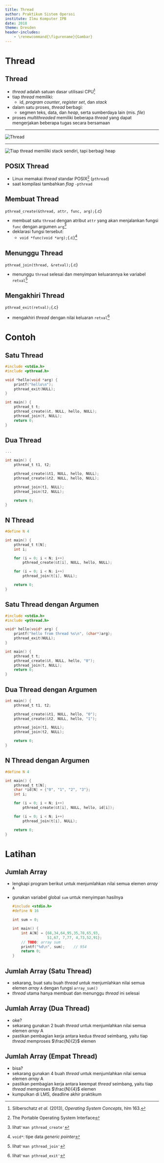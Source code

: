```yaml
---
title: Thread
author: Praktikum Sistem Operasi
institute: Ilmu Komputer IPB
date: 2018
theme: Dresden
header-includes:
    - \renewcommand{\figurename}{Gambar}
---
```


# Thread

## Thread

- *thread* adalah satuan dasar utilisasi CPU[^05-thread]
- tiap *thread* memiliki:
    - id, *program counter*, *register set*, dan *stack*
- dalam satu proses, *thread* berbagi:
    - segmen teks, data, dan *heap*, serta sumberdaya lain (mis. *file*)
- proses *multithreaded* memiliki beberapa *thread* yang dapat mengerjakan
    beberapa tugas secara bersamaan

[^05-thread]: Silberschatz *et al.* (2013), *Operating System Concepts*, hlm 163.

---

![*Thread*](img/threads.png)

---

![Tiap *thread* memiliki *stack* sendiri, tapi berbagi *heap*](img/dont-share-mutable-state.png)


## POSIX Thread

- Linux memakai *thread* standar POSIX[^05-posix] (`pthread`)
- saat kompilasi tambahkan *flag* `-pthread`

[^05-posix]: The Portable Operating System Interface

## Membuat Thread

`pthread_create(&thread, attr, func, arg);`{.c}

- membuat satu `thread` dengan atribut `attr` yang akan menjalankan fungsi `func`
    dengan argumen `arg`[^05-create]
- deklarasi fungsi tersebut:
    - `void *func(void *arg);`{.c}[^05-void]


[^05-create]: lihat`'man pthread_create'`
[^05-void]: `void*`: tipe data *generic pointer*

## Menunggu Thread

`pthread_join(thread, &retval);`{.c}

- menunggu `thread` selesai dan menyimpan keluarannya ke variabel `retval`[^05-join]

[^05-join]: lihat`'man pthread_join'`

## Mengakhiri Thread

`pthread_exit(retval);`{.c}

- mengakhiri *thread* dengan nilai keluaran `retval`[^05-exit]

[^05-exit]: lihat`'man pthread_exit'`


# Contoh

## Satu Thread

~~~c
#include <stdio.h>
#include <pthread.h>

void *hello(void *arg) {
    printf("hello\n");
    pthread_exit(NULL);
}

int main() {
    pthread_t t;
    pthread_create(&t, NULL, hello, NULL);
    pthread_join(t, NULL);
    return 0;
}
~~~

## Dua Thread

~~~c
...

int main() {
    pthread_t t1, t2;

    pthread_create(&t1, NULL, hello, NULL);
    pthread_create(&t2, NULL, hello, NULL);

    pthread_join(t1, NULL);
    pthread_join(t2, NULL);

    return 0;
}
~~~

## N Thread

~~~c
#define N 4

int main() {
    pthread_t t[N];
    int i;

    for (i = 0; i < N; i++)
        pthread_create(&t[i], NULL, hello, NULL);

    for (i = 0; i < N; i++)
        pthread_join(t[i], NULL);

    return 0;
}
~~~

## Satu Thread dengan Argumen

~~~c
#include <stdio.h>
#include <pthread.h>

void* hello(void* arg) {
    printf("hello from thread %s\n", (char*)arg);
    pthread_exit(NULL);
}

int main() {
    pthread_t t;
    pthread_create(&t, NULL, hello, "0");
    pthread_join(t, NULL);
    return 0;
}
~~~

## Dua Thread dengan Argumen

~~~c
int main() {
    pthread_t t1, t2;

    pthread_create(&t1, NULL, hello, "0");
    pthread_create(&t2, NULL, hello, "1");

    pthread_join(t1, NULL);
    pthread_join(t2, NULL);

    return 0;
}
~~~

## N Thread dengan Argumen

~~~c
#define N 4

int main() {
    pthread_t t[N];
    char *id[N] = {"0", "1", "2", "3"};
    int i;

    for (i = 0; i < N; i++)
        pthread_create(&t[i], NULL, hello, id[i]);

    for (i = 0; i < N; i++)
        pthread_join(t[i], NULL);

    return 0;
}
~~~

# Latihan

## Jumlah Array

- lengkapi program berikut untuk menjumlahkan nilai semua elemen *array* `A`
- gunakan variabel global `sum` untuk menyimpan hasilnya

    ~~~c
    #include <stdio.h>
    #define N 16

    int sum = 0;

    int main() {
        int A[N] = {68,34,64,95,35,78,65,93,
                    51,67, 7,77, 4,73,52,91};
        // TODO: array sum
        printf("%d\n", sum);    // 954
        return 0;
    }
    ~~~

## Jumlah Array (Satu Thread)

- sekarang, buat satu buah *thread* untuk menjumlahkan nilai semua elemen *array* `A` dengan fungsi `array_sum()`
- *thread* utama hanya membuat dan menunggu *thread* ini selesai

## Jumlah Array (Dua Thread)

- oke?
- sekarang gunakan 2 buah *thread* untuk menjumlahkan nilai semua elemen *array* A
- pastikan pembagian kerja antara kedua *thread* seimbang, yaitu tiap *thread* memproses $\frac{N}{2}$ elemen

## Jumlah Array (Empat Thread)

- bisa?
- sekarang gunakan 4 buah *thread* untuk menjumlahkan nilai semua elemen *array* A
- pastikan pembagian kerja antara keempat *thread* seimbang, yaitu tiap *thread* memproses $\frac{N}{4}$ elemen
- kumpulkan di LMS, deadline akhir praktikum

<!--

~~~c
#include <stdio.h>
#include <pthread.h>

#define N 16
#define T 4

int sum = 0;

void *array_sum(void *arg)
{
    int *array = (int*)arg;     // cast void* -> int*
    int i;

    for (i = 0; i < N/T; i++)
        sum += array[i];

    pthread_exit(NULL);
}

int main()
{
    pthread_t t[T];
    int A[N] = {68,34,64,95,35,78,65,93,51,67,7,77,4,73,52,91};
    int i;

    for (i = 0; i < T; i++)
        pthread_create(&t[i], NULL, array_sum, &A[i * N/T]);

    for (i = 0; i < T; i++)
        pthread_join(t[i], NULL);

    printf("%d\n", sum);
    return 0;
}
~~~

-->
